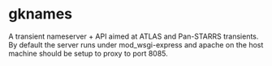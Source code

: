 # gknames
A transient nameserver + API aimed at ATLAS and Pan-STARRS transients. By default the
server runs under mod_wsgi-express and apache on the host machine should be setup to
proxy to port 8085.
